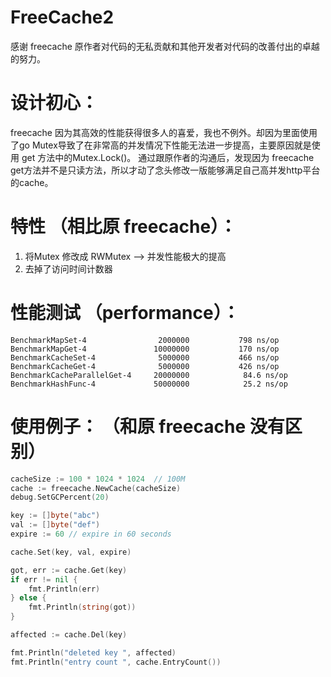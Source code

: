 # FreeCache2

感谢 freecache 原作者对代码的无私贡献和其他开发者对代码的改善付出的卓越的努力。 

# 设计初心： 
freecache 因为其高效的性能获得很多人的喜爱，我也不例外。却因为里面使用了go Mutex导致了在非常高的并发情况下性能无法进一步提高，主要原因就是使用 get 方法中的Mutex.Lock()。 通过跟原作者的沟通后，发现因为 freecache get方法并不是只读方法，所以才动了念头修改一版能够满足自己高并发http平台的cache。

# 特性 （相比原 freecache）：
1. 将Mutex 修改成 RWMutex  --> 并发性能极大的提高
2. 去掉了访问时间计数器

# 性能测试 （performance）：
    BenchmarkMapSet-4             	 2000000	       798 ns/op
    BenchmarkMapGet-4             	10000000	       170 ns/op
    BenchmarkCacheSet-4           	 5000000	       466 ns/op
    BenchmarkCacheGet-4           	 5000000	       426 ns/op
    BenchmarkCacheParallelGet-4   	20000000	        84.6 ns/op
    BenchmarkHashFunc-4           	50000000	        25.2 ns/op

# 使用例子： （和原 freecache 没有区别）

```go
cacheSize := 100 * 1024 * 1024  // 100M
cache := freecache.NewCache(cacheSize)
debug.SetGCPercent(20)

key := []byte("abc")
val := []byte("def")
expire := 60 // expire in 60 seconds

cache.Set(key, val, expire)

got, err := cache.Get(key)
if err != nil {
    fmt.Println(err)
} else {
    fmt.Println(string(got))
}

affected := cache.Del(key)

fmt.Println("deleted key ", affected)
fmt.Println("entry count ", cache.EntryCount())
```
